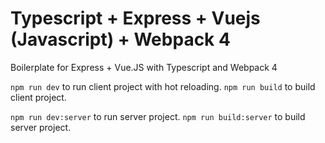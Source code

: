 # Typescript + Express + Vuejs (Javascript) + Webpack 4
Boilerplate for Express + Vue.JS with Typescript and Webpack 4

`npm run dev` to run client project with hot reloading.
`npm run build` to build client project.

`npm run dev:server` to run server project.
`npm run build:server` to build server project.

